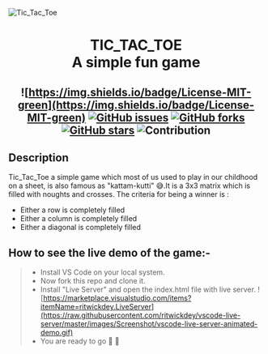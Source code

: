 ![Tic_Tac_Toe](https://user-images.githubusercontent.com/57625616/127051810-01d9eec0-51c9-4a07-9325-aefe22b29692.jpeg)

<h1 align="center"> TIC_TAC_TOE <br/>A simple fun game</h1> 
<!-- ALL-CONTRIBUTORS-BADGE:START - Do not remove or modify this section -->
<!-- ALL-CONTRIBUTORS-BADGE:END -->
 
<h2 align="center">

![https://img.shields.io/badge/License-MIT-green](https://img.shields.io/badge/License-MIT-green)
[![GitHub issues](https://img.shields.io/github/issues/VipulRaj-123/Tic_Tac_Toe?style=plastic)](https://github.com/VipulRaj-123/Tic_Tac_Toe/issues)
[![GitHub forks](https://img.shields.io/github/forks/VipulRaj-123/Tic_Tac_Toe)](https://github.com/VipulRaj-123/Tic_Tac_Toe/network)
[![GitHub stars](https://img.shields.io/github/stars/VipulRaj-123/Tic_Tac_Toe?style=plastic)](https://github.com/VipulRaj-123/Tic_Tac_Toe/stargazers)
![Contribution](https://img.shields.io/badge/Contribution-Welcome-brightgreen)

</h2>

## Description

Tic_Tac_Toe a simple game which most of us used to play in our childhood on a sheet, is also famous as "kattam-kutti" 😅.It is a 3x3 matrix which is filled with noughts and crosses. The criteria for being a winner is :  
* Either a row is completely filled
* Either a column is completely filled
* Either a diagonal is completely filled

## How to see the live demo of the game:-
>-  Install VS Code on your local system.
>-  Now fork this repo and clone it.
>-  Install "Live Server" and open the index.html file with live server. 
![https://marketplace.visualstudio.com/items?itemName=ritwickdey.LiveServer](https://raw.githubusercontent.com/ritwickdey/vscode-live-server/master/images/Screenshot/vscode-live-server-animated-demo.gif)
>-  You are ready to go 🎇 🎇

 
